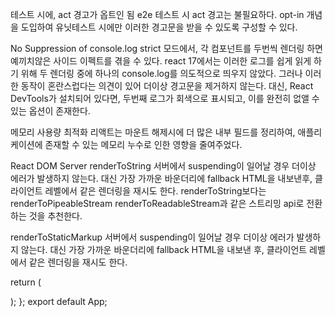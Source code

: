 테스트 시에, act 경고가 옵트인 됨
e2e 테스트 시 act 경고는 불필요하다. opt-in 개념을 도입하여 유닛테스트 시에만 이러한 경고문을 받을 수 있도록 구성할 수 있다.

No Suppression of console.log
strict 모드에서, 각 컴포넌트를 두번씩 렌더링 하면 예끼치않은 사이드 이펙트를 겪을 수 있다. react 17에서는 이러한 로그를 쉽게 읽게 하기 위해 두 렌더링 중에 하나의 console.log를 의도적으로 띄우지 않았다. 그러나 이러한 동작이 혼란스럽다는 의견이 있어 더이상 경고문을 제거하지 않는다. 대신, React DevTools가 설치되어 있다면, 두번째 로그가 회색으로 표시되고, 이를 완전히 없앨 수 있는 옵션이 존재한다.

메모리 사용량 최적화
리액트는 마운트 해제시에 더 많은 내부 필드를 정리하여, 애플리케이션에 존재할 수 있는 메모리 누수로 인한 영향을 줄여주었다.

React DOM Server
renderToString
서버에서 suspending이 일어날 경우 더이상 에러가 발생하지 않는다. 대신 가장 가까운 <Suspense> 바운더리에 fallback HTML을 내보낸후, 클라이언트 레벨에서 같은 렌더링을 재시도 한다. renderToString보다는 renderToPipeableStream renderToReadableStream과 같은 스트리밍 api로 전환하는 것을 추천한다.

renderToStaticMarkup
서버에서 suspending이 일어날 경우 더이상 에러가 발생하지 않는다. 대신 가장 가까운 <Suspense> 바운더리에 fallback HTML을 내보낸 후, 클라이언트 레벨에서 같은 렌더링을 재시도 한다.

  return (
    <div className="App">
      <DiaryEditor onCreate={onCreate} />
      <DiaryList onEdit={onEdit} onRemove={onRemove} diaryList={data} />
    </div>
  );
};
export default App;
